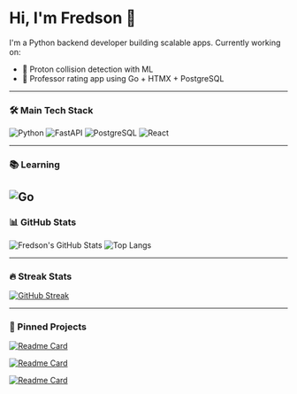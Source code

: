 # Hi, I'm Fredson 👋

I'm a Python backend developer building scalable apps. Currently working on:
- 🧪 Proton collision detection with ML
- 🔧 Professor rating app using Go + HTMX + PostgreSQL

---
### 🛠️ Main Tech Stack
![Python](https://img.shields.io/badge/Python-3670A0?logo=python&logoColor=white)
![FastAPI](https://img.shields.io/badge/FastAPI-005571?logo=fastapi&logoColor=white)
![PostgreSQL](https://img.shields.io/badge/PostgreSQL-316192?logo=postgresql&logoColor=white)
![React](https://img.shields.io/badge/React-20232A?logo=react&logoColor=61DAFB)

---
### 📚 Learning
![Go](https://img.shields.io/badge/Go-00ADD8?logo=go&logoColor=white)
---

### 📊 GitHub Stats
![Fredson's GitHub Stats](https://github-readme-stats.vercel.app/api?username=domgjntoki&show_icons=true&theme=radical)
![Top Langs](https://github-readme-stats.vercel.app/api/top-langs/?username=domgjntoki&layout=compact&theme=radical)

---

### 🔥 Streak Stats
[![GitHub Streak](https://streak-stats.demolab.com?user=yourusername&theme=radical)](https://git.io/streak-stats)

---

### 📌 Pinned Projects
[![Readme Card](https://github-readme-stats.vercel.app/api/pin/?username=domgjntoki&repo=WhatsappAnimeBot&theme=radical)](https://github.com/domgjntoki/WhatsappAnimeBot)

[![Readme Card](https://github-readme-stats.vercel.app/api/pin/?username=EL-BID&repo=ramales&theme=radical)](https://github.com/EL-BID/ramales)

[![Readme Card](https://github-readme-stats.vercel.app/api/pin/?username=domgjntoki&repo=proton-collision-detector&theme=radical)](https://github.com/domgjntoki/proton-collision-detector)
